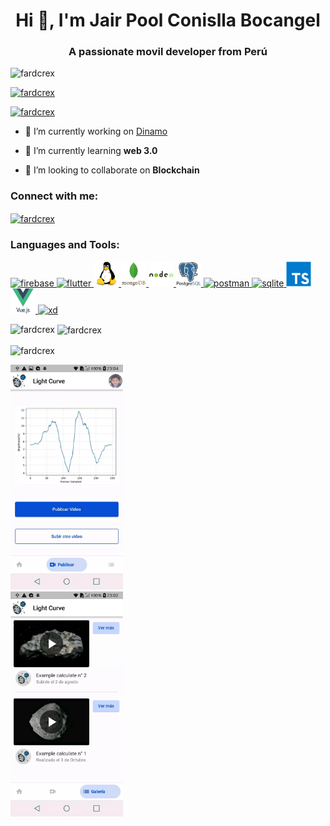 <h1 align="center">Hi 👋, I'm Jair Pool Conislla Bocangel</h1>
<h3 align="center">A passionate movil developer from Perú</h3>

<p align="left"> <img src="https://komarev.com/ghpvc/?username=fardcrex&label=Profile%20views&color=0e75b6&style=flat" alt="fardcrex" /> </p>

<p align="left"> <a href="https://github.com/ryo-ma/github-profile-trophy"><img src="https://github-profile-trophy.vercel.app/?username=fardcrex" alt="fardcrex" /></a> </p>

<p align="left"> <a href="https://twitter.com/fardcrex" target="blank"><img src="https://img.shields.io/twitter/follow/fardcrex?logo=twitter&style=for-the-badge" alt="fardcrex" /></a> </p>

- 🔭 I’m currently working on [Dinamo](dinamo.app)

- 🌱 I’m currently learning **web 3.0**

- 👯 I’m looking to collaborate on **Blockchain**

<h3 align="left">Connect with me:</h3>
<p align="left">
<a href="https://twitter.com/fardcrex" target="blank"><img align="center" src="https://raw.githubusercontent.com/rahuldkjain/github-profile-readme-generator/master/src/images/icons/Social/twitter.svg" alt="fardcrex" height="30" width="40" /></a>
</p>

<h3 align="left">Languages and Tools:</h3>
<p align="left"> <a href="https://firebase.google.com/" target="_blank"> <img src="https://www.vectorlogo.zone/logos/firebase/firebase-icon.svg" alt="firebase" width="40" height="40"/> </a> <a href="https://flutter.dev" target="_blank"> <img src="https://www.vectorlogo.zone/logos/flutterio/flutterio-icon.svg" alt="flutter" width="40" height="40"/> </a> <a href="https://www.linux.org/" target="_blank"> <img src="https://raw.githubusercontent.com/devicons/devicon/master/icons/linux/linux-original.svg" alt="linux" width="40" height="40"/> </a> <a href="https://www.mongodb.com/" target="_blank"> <img src="https://raw.githubusercontent.com/devicons/devicon/master/icons/mongodb/mongodb-original-wordmark.svg" alt="mongodb" width="40" height="40"/> </a> <a href="https://nodejs.org" target="_blank"> <img src="https://raw.githubusercontent.com/devicons/devicon/master/icons/nodejs/nodejs-original-wordmark.svg" alt="nodejs" width="40" height="40"/> </a> <a href="https://www.postgresql.org" target="_blank"> <img src="https://raw.githubusercontent.com/devicons/devicon/master/icons/postgresql/postgresql-original-wordmark.svg" alt="postgresql" width="40" height="40"/> </a> <a href="https://postman.com" target="_blank"> <img src="https://www.vectorlogo.zone/logos/getpostman/getpostman-icon.svg" alt="postman" width="40" height="40"/> </a> <a href="https://www.sqlite.org/" target="_blank"> <img src="https://www.vectorlogo.zone/logos/sqlite/sqlite-icon.svg" alt="sqlite" width="40" height="40"/> </a> <a href="https://www.typescriptlang.org/" target="_blank"> <img src="https://raw.githubusercontent.com/devicons/devicon/master/icons/typescript/typescript-original.svg" alt="typescript" width="40" height="40"/> </a> <a href="https://vuejs.org/" target="_blank"> <img src="https://raw.githubusercontent.com/devicons/devicon/master/icons/vuejs/vuejs-original-wordmark.svg" alt="vuejs" width="40" height="40"/> </a> <a href="https://www.adobe.com/products/xd.html" target="_blank"> <img src="https://cdn.worldvectorlogo.com/logos/adobe-xd.svg" alt="xd" width="40" height="40"/> </a> </p>

<p><img align="left" src="https://github-readme-stats.vercel.app/api/top-langs?username=fardcrex&show_icons=true&locale=en&layout=compact" alt="fardcrex" /></p>

<p>&nbsp;<img align="center" src="https://github-readme-stats.vercel.app/api?username=fardcrex&show_icons=true&locale=en" alt="fardcrex" /></p>

<p><img align="center" src="https://github-readme-streak-stats.herokuapp.com/?user=fardcrex&" alt="fardcrex" /></p>

<div><img src="https://github.com/Keelhaul-Labs-Team/light-curve-app/raw/main/assets/capture_1.jpg" alt="drawing" width="180"/></div>
<div><img src="https://github.com/Keelhaul-Labs-Team/light-curve-app/raw/main/assets/capture_2.jpg" alt="drawing" width="180"/></div>


